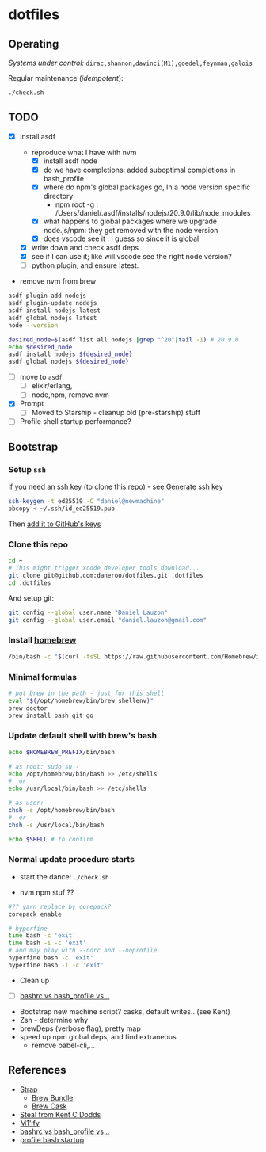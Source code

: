 # dotfiles

## Operating

_Systems under control:_ `dirac,shannon,davinci(M1),goedel,feynman,galois`

Regular maintenance (_idempotent_):

```bash
./check.sh
```

## TODO

- [x] install asdf

  - reproduce what I have with nvm
    - [x] install asdf node
    - [x] do we have completions: added suboptimal completions in bash_profile
    - [x] where do npm's global packages go, In a node version specific directory
      - npm root -g : /Users/daniel/.asdf/installs/nodejs/20.9.0/lib/node_modules
    - [x] what happens to global packages where we upgrade node.js/npm: they get removed with the node version
    - [x] does vscode see it : I guess so since it is global
  - [x] write down and check asdf deps
  - [x] see if I can use it; like will vscode see the right node version?
  - [ ] python plugin, and ensure latest.

- remove nvm from brew

```bash
asdf plugin-add nodejs
asdf plugin-update nodejs
asdf install nodejs latest
asdf global nodejs latest
node --version

desired_node=$(asdf list all nodejs |grep "^20"|tail -1) # 20.9.0
echo $desired_node
asdf install nodejs ${desired_node}
asdf global nodejs ${desired_node}
```

- [ ] move to `asdf`
  - [ ] elixir/erlang,
  - [ ] node,npm, remove nvm
- [x] Prompt
  - [ ] Moved to Starship - cleanup old (pre-starship) stuff
- [ ] Profile shell startup performance?

## Bootstrap

### Setup `ssh`

If you need an ssh key (to clone this repo) - see [Generate ssh key](https://docs.github.com/en/authentication/connecting-to-github-with-ssh)

```bash
ssh-keygen -t ed25519 -C "daniel@newmachine"
pbcopy < ~/.ssh/id_ed25519.pub
```

Then [add it to GitHub's keys](https://github.com/settings/keys)

### Clone this repo

```bash
cd ~
# This might trigger xcode developer tools download...
git clone git@github.com:daneroo/dotfiles.git .dotfiles
cd .dotfiles
```

And setup git:

```bash
git config --global user.name "Daniel Lauzon"
git config --global user.email "daniel.lauzon@gmail.com"
```

### Install [homebrew](https://brew.sh/)

```bash
/bin/bash -c "$(curl -fsSL https://raw.githubusercontent.com/Homebrew/install/HEAD/install.sh)"
```

### Minimal formulas

```bash
# put brew in the path - just for this shell
eval "$(/opt/homebrew/bin/brew shellenv)"
brew doctor
brew install bash git go
```

### Update default shell with brew's bash

```bash
echo $HOMEBREW_PREFIX/bin/bash

# as root: sudo su -
echo /opt/homebrew/bin/bash >> /etc/shells
#  or
echo /usr/local/bin/bash >> /etc/shells

# as user:
chsh -s /opt/homebrew/bin/bash
#  or
chsh -s /usr/local/bin/bash

echo $SHELL # to confirm
```

### Normal update procedure starts

- start the dance: `./check.sh`

- nvm npm stuf ??

```bash
#?? yarn replace by corepack?
corepack enable
```

```bash
# hyperfine
time bash -c 'exit'
time bash -i -c 'exit'
# and may play with --norc and --noprofile.
hyperfine bash -c 'exit'
hyperfine bash -i -c 'exit'
```

- Clean up

- [ ] [bashrc vs bash_profile vs ..](https://superuser.com/questions/789448/choosing-between-bashrc-profile-bash-profile-etc)
- Bootstrap new machine script? casks, default writes.. (see Kent)
- Zsh - determine why
- brewDeps (verbose flag), pretty map
- speed up npm global deps, and find extraneous
  - remove babel-cli,...

## References

- [Strap](https://github.com/MikeMcQuaid/strap)
  - [Brew Bundle](https://github.com/Homebrew/homebrew-bundle)
  - [Brew Cask](https://github.com/Homebrew/homebrew-cask)
- [Steal from Kent C Dodds](https://github.com/kentcdodds/dotfiles/blob/main/.macos)
- [M1'ify](https://blog.smittytone.net/2021/02/07/how-to-migrate-to-native-homebrew-on-an-m1-mac/)
- [bashrc vs bash_profile vs ..](https://superuser.com/questions/789448/choosing-between-bashrc-profile-bash-profile-etc)
- [profile bash startup](https://stackoverflow.com/questions/5014823/how-can-i-profile-a-bash-shell-script-slow-startup)
